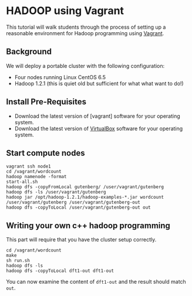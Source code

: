 # HADOOP using Vagrant

This tutorial will walk students through the process of setting up a reasonable environment for Hadoop programming using [Vagrant](http://www.vagrantup.com).  

## Background

We will deploy a portable cluster with the following configuration:
* Four nodes running Linux CentOS 6.5
* Hadoop 1.2.1 (this is quiet old but sufficient for what what want to do!)

## Install Pre-Requisites

* Download the latest version of [vagrant] software for your operating system.
* Download the latest version of [VirtualBox](http://virtualbox.org) software for your operating system.

## Start compute nodes

```
vagrant ssh node1
cd /vagrant/wordcount
hadoop namenode -format
start-all.sh
hadoop dfs -copyFromLocal gutenberg/ /user/vagrant/gutenberg
hadoop dfs -ls /user/vagrant/gutenberg
hadoop jar /opt/hadoop-1.2.1/hadoop-examples-*.jar wordcount /user/vagrant/gutenberg /user/vagrant/gutenberg-out
hadoop dfs -copyToLocal /user/vagrant/gutenberg-out out
```

## Writing your own c++ hadoop programming

This part will require that you have the cluster setup correctly.

```
cd /vagrant/wordcount
make
sh run.sh
hadoop dfs -ls 
hadoop dfs -copyToLocal dft1-out dft1-out
```

You can now examine the content of `dft1-out` and the result should match `out`.
